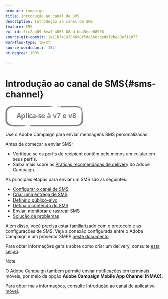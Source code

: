 ```yaml
---
product: campaign
title: Introdução ao canal de SMS
description: Introdução ao canal de SMS
feature: SMS
exl-id: 6fc2ab09-8ea7-4865-88ad-bd45eee68958
source-git-commit: 1e11b7419388698f5de366cbeddf2be88ef12873
workflow-type: tm+mt
source-wordcount: '154'
ht-degree: 100%

---
```


# Introdução ao canal de SMS{#sms-channel}

![](../../assets/common.svg)


Use o Adobe Campaign para enviar mensagens SMS personalizadas.

Antes de começar a enviar SMS:

* Verifique se os perfis de recipient contêm pelo menos um celular em seus perfis.
* Saiba mais sobre as [Práticas recomendadas de delivery](delivery-best-practices.md) do Adobe Campaign.

As principais etapas para enviar um SMS são as seguintes:

* [Configurar o canal de SMS](sms-set-up.md)
* [Criar uma entrega de SMS](sms-create.md)
* [Definir o público-alvo](sms-create.md#selecting-the-target-population)
* [Defina o conteúdo do SMS](sms-create.md#defining-the-sms-content)
* [Enviar, monitorar e rastrear SMS](sms-send.md)
* [Solução de problemas](troubleshooting-sms.md)

Além disso, você precisa estar familiarizado com o protocolo e as configurações de SMS. Veja a conexão configurada entre o Adobe Campaign e um provedor SMPP [neste documento](sms-protocol.md)

Para obter informações gerais sobre como criar um delivery, consulte [esta seção](steps-about-delivery-creation-steps.md).

>[!NOTE]
>
>O Adobe Campaign também permite enviar notificações em terminais móveis, por meio da opção **Adobe Campaign Mobile App Channel (NMAC)**.
> 
>Para obter mais informações, consulte [Introdução ao canal de aplicativo móvel](about-mobile-app-channel.md).

